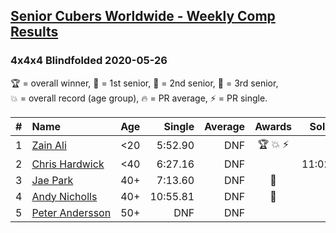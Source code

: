 <style>table {white-space: nowrap;}</style>

## [Senior Cubers Worldwide - Weekly Comp Results](/scw-comp/results/)
### 4x4x4 Blindfolded 2020-05-26

<span style="white-space: nowrap;">🏆 = overall winner</span>, <span style="white-space: nowrap;">🥇 = 1st senior</span>, <span style="white-space: nowrap;">🥈 = 2nd senior</span>, <span style="white-space: nowrap;">🥉 = 3rd senior</span>, <span style="white-space: nowrap;">💥 = overall record (age group)</span>, <span style="white-space: nowrap;">🔥 = PR average</span>, <span style="white-space: nowrap;">⚡ = PR single</span>.

| # | Name | Age | Single | Average | Awards | Solve 1 | Solve 2 | Solve 3 | Video |
| :--: | :-- | :--: | --: | --: | :--: | --: | --: | --: | :-- |
| 1 | [Zain Ali](../../persons/zain_ali/444bf.md) | <20 | 5:52.90 | DNF | 🏆 💥 ⚡ | DNF | 5:52.90 | DNS | [Link](https://www.facebook.com/events/1531820936993798?view=permalink&id=1535234259985799) |
| 2 | [Chris Hardwick](../../persons/chris_hardwick/444bf.md) | <40 | 6:27.16 | DNF |  | 11:02.00 | 6:27.16 | DNS | [Link](https://www.facebook.com/events/1531820936993798?view=permalink&id=1532454540263771) |
| 3 | [Jae Park](../../persons/jae_park/444bf.md) | 40+ | 7:13.60 | DNF | 🥇 | DNF | 7:13.60 | DNF | [Link](https://www.facebook.com/events/1531820936993798?view=permalink&id=1533623833480175) |
| 4 | [Andy Nicholls](../../persons/andy_nicholls/444bf.md) | 40+ | 10:55.81 | DNF | 🥈 | DNF | 13:21.12 | 10:55.81 | [Link](https://www.facebook.com/events/1531820936993798?view=permalink&id=1535542499954975) |
| 5 | [Peter Andersson](../../persons/peter_andersson/444bf.md) | 50+ | DNF | DNF |  | DNF | DNF | DNF | [Link](https://www.facebook.com/events/1531820936993798?view=permalink&id=1534558006720091) |

<!-- Global site tag (gtag.js) - Google Analytics -->
<script async src="https://www.googletagmanager.com/gtag/js?id=UA-86348435-3"></script>
<script>window.dataLayer = window.dataLayer || []; function gtag() {dataLayer.push(arguments);} gtag('js', new Date()); gtag('config', 'UA-86348435-3');</script>
